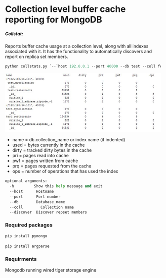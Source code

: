 Collection level buffer cache reporting for MongoDB
===================================================

##### Collstat:

 Reports buffer cache usage at a collection level, along with all indexes associated with it. It has the functionality to
 automatically discovers and report on replica set members. 
 

  ```python
python collstats.py `--`host 192.0.0.1 --port 40000 --db test --coll foo --discover
```

![alt tag](screenshots/mongoCollstat.JPG)
 
* name = db.collection_name or index name (if indented)
* used = bytes currently in the cache
* dirty = tracked dirty bytes in the cache
* pri = pages read into cache
* pwf = pages written from cache
* prq = pages requested from the cache
* ops = number of operations that has used the index

```python 
optional arguments:
  -h         Show this help message and exit
  --host      Hostname
  --port      Port number
  --db        Database_name
  --coll        Collection name
  --discover  Discover repset members
```
    
### Required packages

```python
pip install pymongo

pip install argparse
```  
### Requirments

 Mongodb running wired tiger storage engine
 



